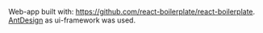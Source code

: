 Web-app built with: https://github.com/react-boilerplate/react-boilerplate. [AntDesign](https://ant.design/docs/react/introduce) as ui-framework was used.
